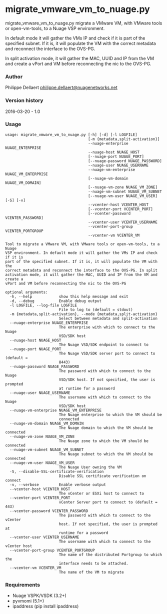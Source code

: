 migrate_vmware_vm_to_nuage.py
=============================
migrate_vmware_vm_to_nuage.py migrate a VMware VM, with VMware tools or open-vm-tools, to a Nuage VSP environment. 

In default mode it will gather the VMs IP and check if it is part of the specified subnet. If it is, it will populate the VM with the correct metadata and reconnect the interface to the OVS-PG. 

In split activation mode, it will gather the MAC, UUID and IP from the VM and create a vPort and VM before reconnecting the nic to the OVS-PG.


### Author ###
Philippe Dellaert <philippe.dellaert@nuagenetworks.net>

### Version history ###
2016-03-20 - 1.0

### Usage ### 
    usage: migrate_vmware_vm_to_nuage.py [-h] [-d] [-l LOGFILE]
                                         [-m {metadata,split-activation}]
                                         --nuage-enterprise NUAGE_ENTERPRISE
                                         --nuage-host NUAGE_HOST
                                         [--nuage-port NUAGE_PORT]
                                         [--nuage-password NUAGE_PASSWORD]
                                         --nuage-user NUAGE_USERNAME
                                         --nuage-vm-enterprise NUAGE_VM_ENTERPRISE
                                         [--nuage-vm-domain NUAGE_VM_DOMAIN]
                                         [--nuage-vm-zone NUAGE_VM_ZONE]
                                         --nuage-vm-subnet NUAGE_VM_SUBNET
                                         [--nuage-vm-user NUAGE_VM_USER] [-S] [-v]
                                         --vcenter-host VCENTER_HOST
                                         [--vcenter-port VCENTER_PORT]
                                         [--vcenter-password VCENTER_PASSWORD]
                                         --vcenter-user VCENTER_USERNAME
                                         --vcenter-port-group VCENTER_PORTGROUP
                                         --vcenter-vm VCENTER_VM

    Tool to migrate a VMware VM, with VMware tools or open-vm-tools, to a Nuage
    VSP environment. In default mode it will gather the VMs IP and check if it is
    part of the specified subnet. If it is, it will populate the VM with the
    correct metadata and reconnect the interface to the OVS-PG. In split
    activation mode, it will gather the MAC, UUID and IP from the VM and create a
    vPort and VM before reconnecting the nic to the OVS-PG

    optional arguments:
      -h, --help            show this help message and exit
      -d, --debug           Enable debug output
      -l LOGFILE, --log-file LOGFILE
                            File to log to (default = stdout)
      -m {metadata,split-activation}, --mode {metadata,split-activation}
                            Select between metadata and split-activation
      --nuage-enterprise NUAGE_ENTERPRISE
                            The enterprise with which to connect to the Nuage
                            VSD/SDK host
      --nuage-host NUAGE_HOST
                            The Nuage VSD/SDK endpoint to connect to
      --nuage-port NUAGE_PORT
                            The Nuage VSD/SDK server port to connect to (default =
                            8443)
      --nuage-password NUAGE_PASSWORD
                            The password with which to connect to the Nuage
                            VSD/SDK host. If not specified, the user is prompted
                            at runtime for a password
      --nuage-user NUAGE_USERNAME
                            The username with which to connect to the Nuage
                            VSD/SDK host
      --nuage-vm-enterprise NUAGE_VM_ENTERPRISE
                            The Nuage enterprise to which the VM should be
                            connected
      --nuage-vm-domain NUAGE_VM_DOMAIN
                            The Nuage domain to which the VM should be connected
      --nuage-vm-zone NUAGE_VM_ZONE
                            The Nuage zone to which the VM should be connected
      --nuage-vm-subnet NUAGE_VM_SUBNET
                            The Nuage subnet to which the VM should be connected
      --nuage-vm-user NUAGE_VM_USER
                            The Nuage User owning the VM
      -S, --disable-SSL-certificate-verification
                            Disable SSL certificate verification on connect
      -v, --verbose         Enable verbose output
      --vcenter-host VCENTER_HOST
                            The vCenter or ESXi host to connect to
      --vcenter-port VCENTER_PORT
                            vCenter Server port to connect to (default = 443)
      --vcenter-password VCENTER_PASSWORD
                            The password with which to connect to the vCenter
                            host. If not specified, the user is prompted at
                            runtime for a password
      --vcenter-user VCENTER_USERNAME
                            The username with which to connect to the vCenter host
      --vcenter-port-group VCENTER_PORTGROUP
                            The name of the distributed Portgroup to which the
                            interface needs to be attached.
      --vcenter-vm VCENTER_VM
                            The name of the VM to migrate
    
### Requirements ###
* Nuage VSPK/VSDK (3.2+)
* pyvmomi (5.1+)
* ipaddress (pip install ipaddress)